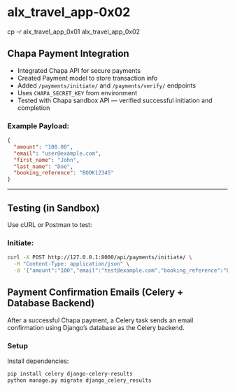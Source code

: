 # alx_travel_app-0x02
cp -r alx_travel_app_0x01 alx_travel_app_0x02

## Chapa Payment Integration 

- Integrated Chapa API for secure payments
- Created Payment model to store transaction info
- Added `/payments/initiate/` and `/payments/verify/` endpoints
- Uses `CHAPA_SECRET_KEY` from environment
- Tested with Chapa sandbox API — verified successful initiation and completion

### Example Payload:
```json
{
  "amount": "100.00",
  "email": "user@example.com",
  "first_name": "John",
  "last_name": "Doe",
  "booking_reference": "BOOK12345"
}
```
---

## Testing (in Sandbox)

Use cURL or Postman to test:

### Initiate:
```bash
curl -X POST http://127.0.0.1:8000/api/payments/initiate/ \
  -H "Content-Type: application/json" \
  -d '{"amount":"100","email":"test@example.com","booking_reference":"BOOK123"}'
```
## Payment Confirmation Emails (Celery + Database Backend)

After a successful Chapa payment, a Celery task sends an email confirmation using Django’s database as the Celery backend.

### Setup

Install dependencies:
```bash
pip install celery django-celery-results
python manage.py migrate django_celery_results
```

